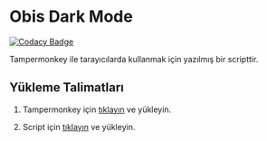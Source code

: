 # Obis Dark Mode

[![Codacy Badge](https://api.codacy.com/project/badge/Grade/008b1d8925bf43cca38a4da1e56a57fc)](https://app.codacy.com/manual/Acidooo/obis-dark-mode?utm_source=github.com&utm_medium=referral&utm_content=Acidooo/obis-dark-mode&utm_campaign=Badge_Grade_Dashboard)

Tampermonkey ile tarayıcılarda kullanmak için yazılmış bir scripttir.

## Yükleme Talimatları

1. Tampermonkey için [tıklayın](https://chrome.google.com/webstore/detail/tampermonkey/dhdgffkkebhmkfjojejmpbldmpobfkfo) ve yükleyin.

2. Script için [tıklayın](https://github.com/Acidooo/obis-dark-mode/raw/master/Obis-Sorter%26DarkMode.user.js) ve yükleyin.
